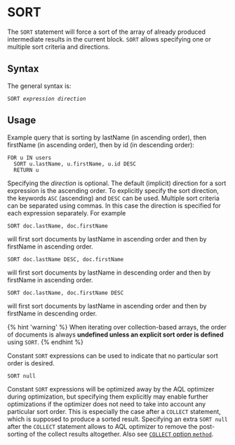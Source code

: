 # SORT

The `SORT` statement will force a sort of the array of already produced
intermediate results in the current block. `SORT` allows specifying one or
multiple sort criteria and directions.

## Syntax

The general syntax is:

<pre><code>SORT <em>expression</em> <em>direction</em></code></pre>

## Usage

Example query that is sorting by lastName (in ascending order), then firstName
(in ascending order), then by id (in descending order):

```aql
FOR u IN users
  SORT u.lastName, u.firstName, u.id DESC
  RETURN u
```

Specifying the _direction_ is optional. The default (implicit) direction for a
sort expression is the ascending order. To explicitly specify the sort direction,
the keywords `ASC` (ascending) and `DESC` can be used. Multiple sort criteria can be
separated using commas. In this case the direction is specified for each
expression separately. For example

```aql
SORT doc.lastName, doc.firstName
```

will first sort documents by lastName in ascending order and then by
firstName in ascending order.

```aql
SORT doc.lastName DESC, doc.firstName
```

will first sort documents by lastName in descending order and then by
firstName in ascending order.

```aql
SORT doc.lastName, doc.firstName DESC
```

will first sort documents by lastName in ascending order and then by
firstName in descending order.

{% hint 'warning' %}
When iterating over collection-based arrays, the order of documents is
always **undefined unless an explicit sort order is defined** using `SORT`.
{% endhint %}

Constant `SORT` expressions can be used to indicate that no particular
sort order is desired.

```aql
SORT null
```

Constant `SORT` expressions will be optimized away by the AQL
optimizer during optimization, but specifying them explicitly may enable further
optimizations if the optimizer does not need to take into account any particular
sort order. This is especially the case after a `COLLECT` statement, which is
supposed to produce a sorted result. Specifying an extra `SORT null` after the
`COLLECT` statement allows to AQL optimizer to remove the post-sorting of the
collect results altogether. Also see [`COLLECT` option `method`](operations-collect.html#method).
